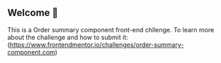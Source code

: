 ## Welcome 👋

This is a Order summary component front-end chllenge.
To learn more about the challenge and how to submit it:
(https://www.frontendmentor.io/challenges/order-summary-component.com)

